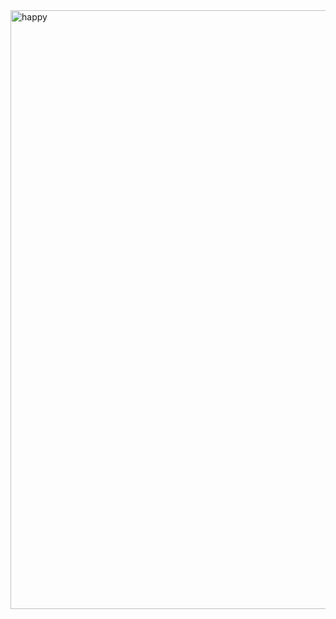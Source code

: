 <img width="958" alt="happy" src="https://user-images.githubusercontent.com/39203014/97173201-ef167580-176e-11eb-9288-fe388742d14e.png">
